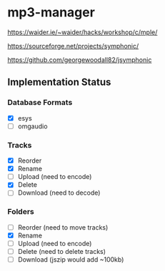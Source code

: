 # mp3-manager

https://waider.ie/~waider/hacks/workshop/c/mple/

https://sourceforge.net/projects/symphonic/

https://github.com/georgewoodall82/jsymphonic

## Implementation Status

### Database Formats

- [x] esys
- [ ] omgaudio

### Tracks

- [x] Reorder
- [x] Rename
- [ ] Upload (need to encode)
- [x] Delete
- [ ] Download (need to decode)

### Folders

- [ ] Reorder (need to move tracks)
- [x] Rename
- [ ] Upload (need to encode)
- [ ] Delete (need to delete tracks)
- [ ] Download (jszip would add ~100kb)
